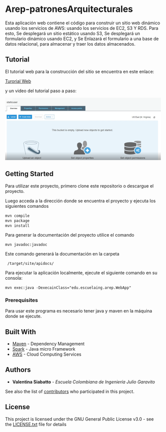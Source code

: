 # Arep-patronesArquitecturales

Esta aplicación web contiene el código para construir un sitio web dinámico usando los servicios de AWS: usando los servicios de EC2, S3 Y RDS.
Para esto, 
Se desplegará un sitio estático usando S3,
Se desplegará un formulario dinámico usando EC2, y
Se Enlazará el formulario a una base de datos relacional, para almacenar y traer los datos almacenados.  

## Tutorial

El tutorial web  para la construcción del sitio se encuentra en este enlace:

[Turorial Web](
 https://htmlpreview.github.io/?https://github.com/Siabell/Arep-patronesArquitecturales/blob/master/tutorial.html)

 y un video del tutorial paso a paso:

 [![Tutorial AWS](images/crearBucket.png)](https://youtu.be/nqOV-bCfSdI) 



## Getting Started

Para utilizar este proyecto, primero clone este repositorio o descargue el proyecto.

Luego acceda a la dirección donde se encuentra el proyecto y ejecuta los siguientes comandos

```
mvn compile
mvn package
mvn install
```
Para generar la documentación del proyecto utilice el comando

```
mvn javadoc:javadoc
```
Este comando generará la documentación en la carpeta 
```
 /target/site/apidocs/
 ```

Para ejecutar la aplicación localmente, ejecute el siguiente comando en su consola:

```
mvn exec:java -DexecainClass="edu.escuelaing.arep.WebApp"

```

### Prerequisites

Para usar este programa es necesario tener java y maven en la máquina donde se ejecute.

## Built With

* [Maven](https://maven.apache.org/) - Dependency Management
* [Spark](http://sparkjava.com/) - Java micro Framework
* [AWS](https://aws.amazon.com/) - Cloud Computing Services


## Authors

* **Valentina Siabatto** - *Escuela Colombiana de Ingeniería Julio Garavito* 

See also the list of [contributors](https://github.com/Siabell/AREP-lab1-introduccion/graphs/contributors) who participated in this project.

## License

This project is licensed under the GNU General Public License v3.0 - see the [LICENSE.txt](LICENSE.txt) file for details


